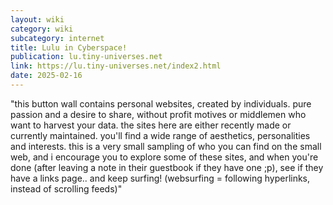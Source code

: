 ```yaml
---
layout: wiki
category: wiki
subcategory: internet
title: Lulu in Cyberspace!
publication: lu.tiny-universes.net
link: https://lu.tiny-universes.net/index2.html
date: 2025-02-16
---
```


"this button wall contains personal websites, created by individuals. pure passion and a desire to share, without profit motives or middlemen who want to harvest your data. the sites here are either recently made or currently maintained. you'll find a wide range of aesthetics, personalities and interests. this is a very small sampling of who you can find on the small web, and i encourage you to explore some of these sites, and when you're done (after leaving a note in their guestbook if they have one ;p), see if they have a links page.. and keep surfing! (websurfing = following hyperlinks, instead of scrolling feeds)"
